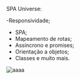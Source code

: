 SPA Universe:

-Responsividade;
- SPA;
- Mapeamento de rotas;
- Assíncrono e promises;
- Orientação a objetos;
- Classes e muito mais.

![aaaa](https://user-images.githubusercontent.com/57227255/184247746-81dc9da7-1a3a-43bf-b73f-dfa8c0119388.png)
